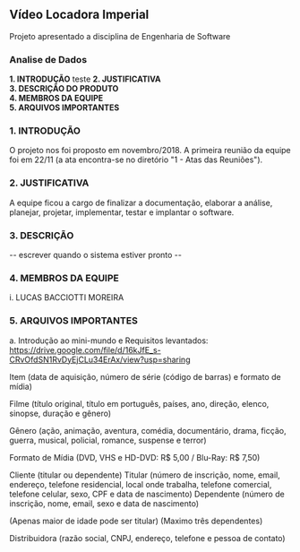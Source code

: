 ## Vídeo Locadora Imperial  
Projeto apresentado a disciplina de Engenharia de Software  

### Analise de Dados
**1. INTRODUÇÃO**
teste
**2. JUSTIFICATIVA**  
**3. DESCRIÇÃO DO PRODUTO**  
**4. MEMBROS DA EQUIPE**  
**5. ARQUIVOS IMPORTANTES**  

### 1. INTRODUÇÃO
O projeto nos foi proposto em novembro/2018. A primeira reunião da equipe foi em 22/11 (a ata encontra-se no diretório "1 - Atas das Reuniões").

### 2. JUSTIFICATIVA
A equipe ficou a cargo de finalizar a documentação, elaborar a análise, planejar, projetar, implementar, testar e implantar o software.

### 3. DESCRIÇÃO
-- escrever quando o sistema estiver pronto -- 

### 4. MEMBROS DA EQUIPE
i. LUCAS BACCIOTTI MOREIRA   

### 5. ARQUIVOS IMPORTANTES
a. Introdução ao mini-mundo e Requisitos levantados: https://drive.google.com/file/d/16kJfE_s-CRvOfdSN1RvDyEjCLu34ErAx/view?usp=sharing  


Item (data de aquisição, número de série (código de barras) e formato de mídia)

Filme (título original, título em português, países, ano, direção, elenco, sinopse, duração e gênero)

Gênero (ação, animação, aventura, comédia, documentário, drama, ficção, guerra, musical, policial, romance, suspense e terror)

Formato de Mídia (DVD, VHS e HD-DVD: R$ 5,00 / Blu-Ray: R$ 7,50)

Cliente
(titular ou dependente)
Titular (número de inscrição, nome, email, endereço, telefone residencial, local onde trabalha, telefone comercial, telefone celular, sexo, CPF e data de nascimento)
Dependente (número de inscrição, nome, email, sexo e data de nascimento)

(Apenas maior de idade pode ser titular)
(Maximo três dependentes)

Distribuidora (razão social, CNPJ, endereço, telefone e pessoa de contato)





